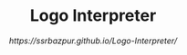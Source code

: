 <h1 align="center">Logo Interpreter</h1>
<p align="center"><i> https://ssrbazpur.github.io/Logo-Interpreter/ </i> </p>
<center>
<img src="https://upload.wikimedia.org/wikipedia/commons/2/2c/Remi_turtlegrafik.png" align="center>/></center>
<br>
<p>Logo is a simple programming language devised by Seymour Papert for educational purposes. A user can control the movement of a turtle which draws lines on the screen. There are four basic commands in Logo language:</p>

```
Few Commands:
fd(100) moves the turtle 100 steps forward
bk(100) move the turtle backwards by 100 steps
rt(90) turns the turtle 90° to the right
lt(90) turns the turtle 90° to the left

```


